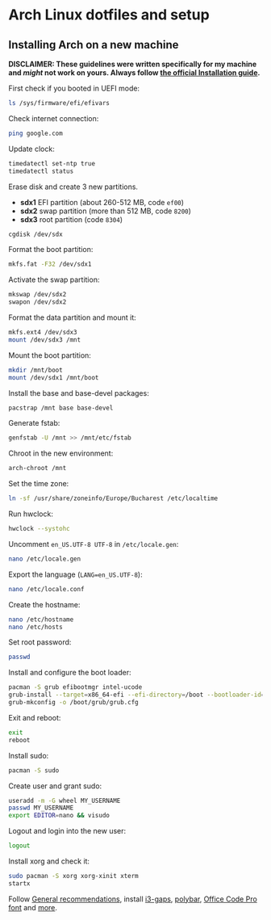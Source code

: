 # Arch Linux dotfiles and setup

## Installing Arch on a new machine
**DISCLAIMER: These guidelines were written specifically for my machine and _might_ not work on yours. Always follow [the official Installation guide](https://wiki.archlinux.org/index.php/Installation_guide).**

First check if you booted in UEFI mode:
``` sh
ls /sys/firmware/efi/efivars
```

Check internet connection:
``` sh
ping google.com
```

Update clock:
``` sh
timedatectl set-ntp true
timedatectl status
```

Erase disk and create 3 new partitions.
- **sdx1** EFI partition (about 260-512 MB, code `ef00`)
- **sdx2** swap partition (more than 512 MB, code `8200`)
- **sdx3** root partition (code `8304`)
``` sh
cgdisk /dev/sdx
```

Format the boot partition:
``` sh
mkfs.fat -F32 /dev/sdx1
```

Activate the swap partition:
``` sh
mkswap /dev/sdx2
swapon /dev/sdx2
```

Format the data partition and mount it:
``` sh
mkfs.ext4 /dev/sdx3
mount /dev/sdx3 /mnt
```

Mount the boot partition:
``` sh
mkdir /mnt/boot
mount /dev/sdx1 /mnt/boot
```

Install the base and base-devel packages:
``` sh
pacstrap /mnt base base-devel
```

Generate fstab:
``` sh
genfstab -U /mnt >> /mnt/etc/fstab
```

Chroot in the new environment:
``` sh
arch-chroot /mnt
```

Set the time zone:
``` sh
ln -sf /usr/share/zoneinfo/Europe/Bucharest /etc/localtime
```

Run hwclock:
``` sh
hwclock --systohc
```

Uncomment `en_US.UTF-8 UTF-8` in `/etc/locale.gen`:
``` sh
nano /etc/locale.gen
```

Export the language (`LANG=en_US.UTF-8`):
``` sh
nano /etc/locale.conf
```

Create the hostname:
``` sh
nano /etc/hostname
nano /etc/hosts
```

Set root password:
``` sh
passwd
```

Install and configure the boot loader:
``` sh
pacman -S grub efibootmgr intel-ucode
grub-install --target=x86_64-efi --efi-directory=/boot --bootloader-id=grub
grub-mkconfig -o /boot/grub/grub.cfg
```

Exit and reboot:
``` sh
exit
reboot
```

Install sudo:
``` sh
pacman -S sudo
```

Create user and grant sudo:
``` sh
useradd -m -G wheel MY_USERNAME
passwd MY_USERNAME
export EDITOR=nano && visudo
```

Logout and login into the new user:
``` sh
logout
```

Install xorg and check it:
``` sh
sudo pacman -S xorg xorg-xinit xterm
startx
```

Follow [General recommendations](https://wiki.archlinux.org/index.php/general_recommendations), install [i3-gaps](https://github.com/Airblader/i3), [polybar](https://github.com/jaagr/polybar), [Office Code Pro font](https://github.com/nathco/Office-Code-Pro) and [more](https://wiki.archlinux.org/index.php/List_of_applications).
